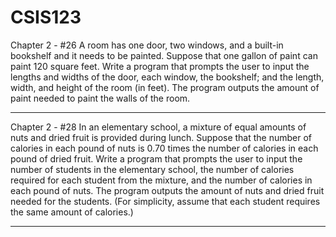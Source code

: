 # CSIS123

Chapter 2 - #26
  A room has one door, two windows, and a built-in bookshelf and it needs to be painted.  Suppose that one gallon of paint can paint 120 square feet.  Write a program that prompts the user to input the lengths and widths of the door, each window, the bookshelf; and the length, width, and height of the room (in feet).  The program outputs the amount of paint needed to paint the walls of the room.
<hr>  
Chapter 2 - #28
  In an elementary school, a mixture of equal amounts of nuts and dried fruit is provided during lunch.  Suppose that the number of calories in each pound of nuts is 0.70 times the number of calories in each pound of dried fruit.  Write a program that prompts the user to input the number of students in the elementary school, the number of calories required for each student from the mixture, and the number of calories in each pound of nuts.  The program outputs the amount of nuts and dried fruit needed for the students.  (For simplicity, assume that each student requires the same amount of calories.)
<hr>
